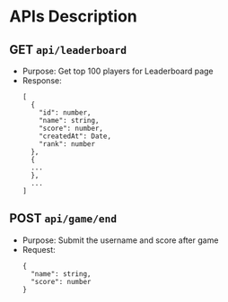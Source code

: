 # APIs Description
## GET `api/leaderboard`
- Purpose: Get top 100 players for Leaderboard page
- Response:
  ```
  [
    {
      "id": number,
      "name": string,
      "score": number,
      "createdAt": Date,
      "rank": number
    },
    {
    ...
    },
    ...
  ]
  ```

## POST `api/game/end`
- Purpose: Submit the username and score after game
- Request:
  ```
  {
    "name": string,
    "score": number
  }
  ```
